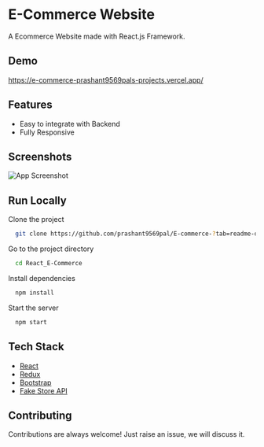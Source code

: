 # E-Commerce Website

A Ecommerce Website made with React.js Framework.

## Demo

https://e-commerce-prashant9569pals-projects.vercel.app/

## Features

- Easy to integrate with Backend
- Fully Responsive

## Screenshots

![App Screenshot](https://i.ibb.co/fQ293tm/image.png)

## Run Locally

Clone the project

```bash
  git clone https://github.com/prashant9569pal/E-commerce-?tab=readme-ov-file
```

Go to the project directory

```bash
  cd React_E-Commerce
```

Install dependencies

```bash
  npm install
```

Start the server

```bash
  npm start
```

## Tech Stack

- [React](https://reactjs.org/)
- [Redux](https://redux.js.org/)
- [Bootstrap](https://getbootstrap.com/)
- [Fake Store API](https://fakestoreapi.com/)

## Contributing

Contributions are always welcome!
Just raise an issue, we will discuss it.
